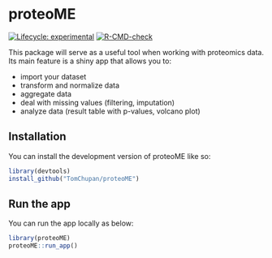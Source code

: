 
<!-- README.md is generated from README.Rmd. Please edit that file -->

# proteoME

<!-- badges: start -->

[![Lifecycle:
experimental](https://img.shields.io/badge/lifecycle-experimental-orange.svg)](https://lifecycle.r-lib.org/articles/stages.html#experimental)
[![R-CMD-check](https://github.com/TomChupan/proteoME/actions/workflows/R-CMD-check.yaml/badge.svg)](https://github.com/TomChupan/proteoME/actions/workflows/R-CMD-check.yaml)
<!-- badges: end -->

This package will serve as a useful tool when working with proteomics
data. Its main feature is a shiny app that allows you to:

- import your dataset
- transform and normalize data
- aggregate data
- deal with missing values (filtering, imputation)
- analyze data (result table with p-values, volcano plot)

## Installation

You can install the development version of proteoME like so:

``` r
library(devtools)
install_github("TomChupan/proteoME")
```

## Run the app

You can run the app locally as below:

``` r
library(proteoME)
proteoME::run_app()
```
